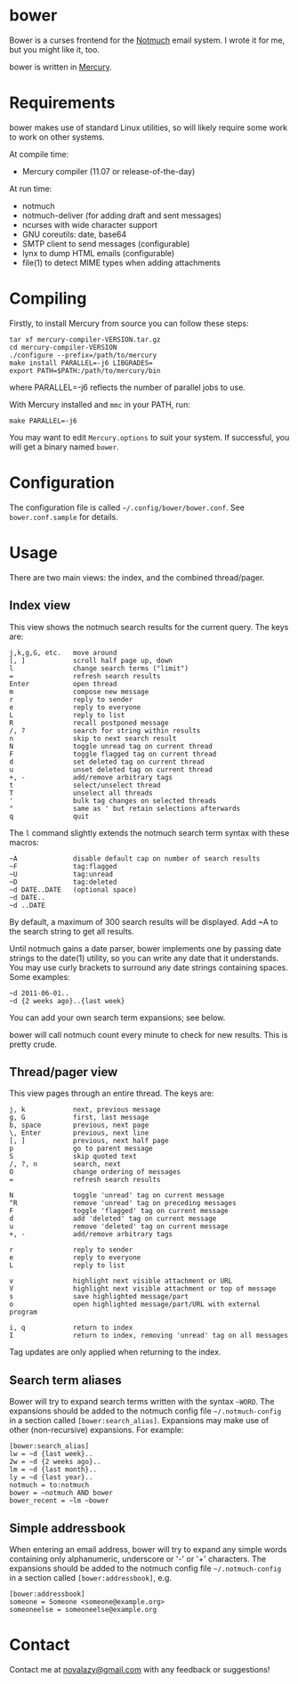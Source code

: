 bower
=====

Bower is a curses frontend for the [Notmuch] email system.
I wrote it for me, but you might like it, too.

bower is written in [Mercury].

[Notmuch]: http://notmuchmail.org/
[Mercury]: http://www.mercury.csse.unimelb.edu.au/


Requirements
============

bower makes use of standard Linux utilities, so will likely
require some work to work on other systems.

At compile time:

* Mercury compiler (11.07 or release-of-the-day)

At run time:

* notmuch
* notmuch-deliver (for adding draft and sent messages)
* ncurses with wide character support
* GNU coreutils: date, base64
* SMTP client to send messages (configurable)
* lynx to dump HTML emails (configurable)
* file(1) to detect MIME types when adding attachments


Compiling
=========

Firstly, to install Mercury from source you can follow these steps:

    tar xf mercury-compiler-VERSION.tar.gz
    cd mercury-compiler-VERSION
    ./configure --prefix=/path/to/mercury
    make install PARALLEL=-j6 LIBGRADES=
    export PATH=$PATH:/path/to/mercury/bin

where PARALLEL=-j6 reflects the number of parallel jobs to use.

With Mercury installed and `mmc` in your PATH, run:

    make PARALLEL=-j6

You may want to edit `Mercury.options` to suit your system.
If successful, you will get a binary named `bower`.


Configuration
=============

The configuration file is called `~/.config/bower/bower.conf`.
See `bower.conf.sample` for details.


Usage
=====

There are two main views: the index, and the combined thread/pager.

Index view
----------

This view shows the notmuch search results for the current query.
The keys are:

    j,k,g,G, etc.   move around
    [, ]            scroll half page up, down
    l               change search terms ("limit")
    =               refresh search results
    Enter           open thread
    m               compose new message
    r               reply to sender
    e               reply to everyone
    L               reply to list
    R               recall postponed message
    /, ?            search for string within results
    n               skip to next search result
    N               toggle unread tag on current thread
    F               toggle flagged tag on current thread
    d               set deleted tag on current thread
    u               unset deleted tag on current thread
    +, -            add/remove arbitrary tags
    t               select/unselect thread
    T               unselect all threads
    '               bulk tag changes on selected threads
    "               same as ' but retain selections afterwards
    q               quit

The `l` command slightly extends the notmuch search term syntax with these
macros:

    ~A              disable default cap on number of search results
    ~F              tag:flagged
    ~U              tag:unread
    ~D              tag:deleted
    ~d DATE..DATE   (optional space)
    ~d DATE..
    ~d ..DATE

By default, a maximum of 300 search results will be displayed.
Add ~A to the search string to get all results.

Until notmuch gains a date parser, bower implements one by passing date strings
to the date(1) utility, so you can write any date that it understands.  You may
use curly brackets to surround any date strings containing spaces.
Some examples:

    ~d 2011-06-01..
    ~d {2 weeks ago}..{last week}

You can add your own search term expansions; see below.

bower will call notmuch count every minute to check for new results.
This is pretty crude.


Thread/pager view
-----------------

This view pages through an entire thread.  The keys are:

    j, k            next, previous message
    g, G            first, last message
    b, space        previous, next page
    \, Enter        previous, next line
    [, ]            previous, next half page
    p               go to parent message
    S               skip quoted text
    /, ?, n         search, next
    O               change ordering of messages
    =               refresh search results

    N               toggle 'unread' tag on current message
    ^R              remove 'unread' tag on preceding messages
    F               toggle 'flagged' tag on current message
    d               add 'deleted' tag on current message
    u               remove 'deleted' tag on current message
    +, -            add/remove arbitrary tags

    r               reply to sender
    e               reply to everyone
    L               reply to list

    v               highlight next visible attachment or URL
    V               highlight next visible attachment or top of message
    s               save highlighted message/part
    o               open highlighted message/part/URL with external program

    i, q            return to index
    I               return to index, removing 'unread' tag on all messages

Tag updates are only applied when returning to the index.


Search term aliases
-------------------

Bower will try to expand search terms written with the syntax `~WORD`.
The expansions should be added to the notmuch config file `~/.notmuch-config`
in a section called `[bower:search_alias]`.  Expansions may make use of other
(non-recursive) expansions.  For example:

    [bower:search_alias]
    lw = ~d {last week}..
    2w = ~d {2 weeks ago}..
    lm = ~d {last month}..
    ly = ~d {last year}..
    notmuch = to:notmuch
    bower = ~notmuch AND bower
    bower_recent = ~lm ~bower


Simple addressbook
------------------

When entering an email address, bower will try to expand any simple words
containing only alphanumeric, underscore or '-' or '+' characters.
The expansions should be added to the notmuch config file `~/.notmuch-config`
in a section called `[bower:addressbook]`, e.g.

    [bower:addressbook]
    someone = Someone <someone@example.org>
    someoneelse = someoneelse@example.org


Contact
=======

Contact me at novalazy@gmail.com with any feedback or suggestions!

